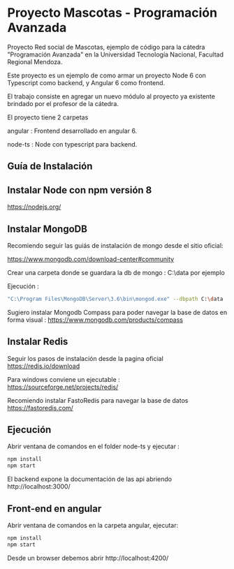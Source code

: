 Proyecto Mascotas - Programación Avanzada
=

Proyecto Red social de Mascotas, ejemplo de código para la cátedra "Programación Avanzada" en la Universidad Tecnología Nacional, Facultad Regional Mendoza.

Este proyecto es un ejemplo de como armar un proyecto Node 6 con Typescript como backend, y Angular 6 como frontend.

El trabajo consiste en agregar un nuevo módulo al proyecto ya existente brindado por el profesor de la cátedra.

El proyecto tiene 2 carpetas

angular :  Frontend desarrollado en angular 6.

node-ts : Node con typescript para backend.

Guía de Instalación
-

Instalar Node con npm versión 8
-

https://nodejs.org/

Instalar MongoDB
-

Recomiendo seguir las guiás de instalación de mongo desde el sitio oficial:

https://www.mongodb.com/download-center#community

Crear una carpeta donde se guardara la db de mongo : C:\data por ejemplo

Ejecución :

```bash
"C:\Program Files\MongoDB\Server\3.6\bin\mongod.exe" --dbpath C:\data
````

Sugiero instalar Mongodb Compass para poder navegar la base de datos en forma visual :
https://www.mongodb.com/products/compass

Instalar Redis
-

Seguir los pasos de instalación desde la pagina oficial https://redis.io/download

Para windows conviene un ejecutable : https://sourceforge.net/projects/redis/

Recomiendo instalar FastoRedis para navegar la base de datos https://fastoredis.com/

Ejecución
-

Abrir ventana de comandos en el folder node-ts y ejecutar :

```bash
npm install
npm start
```

El backend expone la documentación de las api abriendo http://localhost:3000/

Front-end en angular
-

Abrir ventana de comandos en la carpeta angular, ejecutar:

```bash
npm install
npm start
```

Desde un browser debemos abrir http://localhost:4200/
